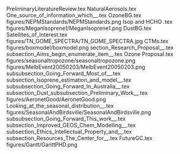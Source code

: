 PreliminaryLiteratureReview.tex
NaturalAerosols.tex
One_source_of_information_which__.tex
OzoneBG.tex
figures/NEPMStandards/NEPMStandards.png
Isop and HCHO .tex
figures/MeganIsoprene1/MeganIsoprene1.png
DustBG.tex
Satellites_of_Interest.tex
figures/TN_GOME_SPECTRA/TN_GOME_SPECTRA.jpg
CTMs.tex
figures/boxmodel/boxmodel.png
section_Research_Proposal__.tex
subsection_Aims_begin_enumerate_item__.tex
Ozone Proposal.tex
figures/seasonaltropozone/seasonaltropozone.png
figures/MelbEvent20050203/MelbEvent20050203.png
subsubsection_Going_Forward_Most_of__.tex
subsection_Isoprene_estimation_and_model__.tex
subsubsection_Going_Forward_In_Australia__.tex
subsection_Dust_subsubsection_Preliminary_Work__.tex
figures/AeronetGood/AeronetGood.png
Looking_at_the_seasonal_distribution__.tex
figures/SeasonalAndBirdsville/SeasonalAndBirdsville.png
subsubsection_Going_Forward_This_work__.tex
subsection_Improved_GEOS_Chem_Modelling__.tex
subsection_Ethics_Intellectual_Property_and__.tex
subsection_Resources_The_Center_for__.tex
FutureGC.tex
figures/Gantt/GanttPHD.png
